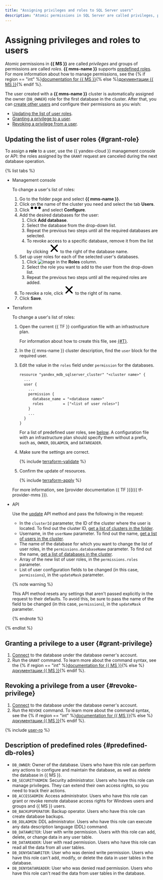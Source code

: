```yaml
---
title: "Assigning privileges and roles to SQL Server users"
description: "Atomic permissions in SQL Server are called privileges, permissions groups are called roles. Managed Service for SQL Server supports predefined roles. A user created with a Managed Service for SQL Server cluster is automatically assigned the owner role (DB_OWNER) of the first database in the cluster. Then you can create other users and customize their rights as you see fit."
---
```


# Assigning privileges and roles to users

Atomic permissions in **{{ MS }}** are called _privileges_ and groups of permissions are called _roles_. **{{ mms-name }}** supports [predefined roles](#predefined-db-roles). For more information about how to manage permissions, see the {% if region == "int" %}[documentation for {{ MS }}](https://docs.microsoft.com/en-us/sql/relational-databases/security/authentication-access/getting-started-with-database-engine-permissions?view=sql-server-2016){% else %}[документации {{ MS }}](https://docs.microsoft.com/ru-ru/sql/relational-databases/security/authentication-access/getting-started-with-database-engine-permissions?view=sql-server-2016){% endif %}.

The user created with a **{{ mms-name }}** cluster is automatically assigned the owner (`DB_OWNER`) role for the first database in the cluster. After that, you can [create other users](cluster-users.md#adduser) and configure their permissions as you wish:

- [Updating the list of user roles](#grant-role).
- [Granting a privilege to a user](#grant-privilege).
- [Revoking a privilege from a user](#revoke-privilege).

## Updating the list of user roles {#grant-role}

To assign a **role** to a user, use the {{ yandex-cloud }} management console or API: the roles assigned by the `GRANT` request are canceled during the next database operation.

{% list tabs %}

- Management console

  To change a user's list of roles:
  1. Go to the folder page and select **{{ mms-name }}**.
  1. Click on the name of the cluster you need and select the tab **Users**.
  1. Click ![image](../../_assets/horizontal-ellipsis.svg) and select **Configure**.
  1. Add the desired databases for the user:
     1. Click **Add database**.
     1. Select the database from the drop-down list.
     1. Repeat the previous two steps until all the required databases are selected.
     1. To revoke access to a specific database, remove it from the list by clicking ![image](../../_assets/cross.svg) to the right of the database name.
  1. Set up user roles for each of the selected user's databases.
     1. Click ![image](../../_assets/plus-sign.svg) in the **Roles** column.
     1. Select the role you want to add to the user from the drop-down list.
     1. Repeat the previous two steps until all the required roles are added.
  1. To revoke a role, click ![image](../../_assets/cross.svg) to the right of its name.
  1. Click **Save**.

- Terraform

    To change a user's list of roles:

    1. Open the current {{ TF }} configuration file with an infrastructure plan.

        For information about how to create this file, see [{#T}](./cluster-create.md).

    1. In the {{ mms-name }} cluster description, find the `user` block for the required user.

    1. Edit the value in the `roles` field under `permission` for the databases.

        ```hcl
        resource "yandex_mdb_sqlserver_cluster" "<cluster name>" {
          ...
          user {
            ...
            permission {
              database_name = "<database name>"
              roles         = ["<list of user roles>"]
            }
            ...
          }
        }
        ```

        For a list of predefined user roles, see [below](#predefined-db-roles). A configuration file with an infrastructure plan should specify them without a prefix, such as, `OWNER`, `DDLADMIN`, and `DATAREADER`.

    1. Make sure the settings are correct.

        {% include [terraform-validate](../../_includes/mdb/terraform/validate.md) %}

    1. Confirm the update of resources.

        {% include [terraform-apply](../../_includes/mdb/terraform/apply.md) %}

    For more information, see [provider documentation {{ TF }}]({{ tf-provider-mms }}).

- API

  Use the [update](../api-ref/User/update.md) API method and pass the following in the request:
  - In the `clusterId` parameter, the ID of the cluster where the user is located. To find out the cluster ID, [get a list of clusters in the folder](cluster-list.md#list-clusters).
  - Username, in the `userName` parameter. To find out the name, [get a list of users in the cluster](cluster-users.md#list-users).
  - The name of the database for which you want to change the list of user roles, in the `permissions.databaseName` parameter. To find out the name, [get a list of databases in the cluster](databases.md#list-db).
  - Array of the new list of user roles, in the `permissions.roles` parameter.
  - List of user configuration fields to be changed (in this case, `permissions`), in the `updateMask` parameter.

  {% note warning %}

  This API method resets any settings that aren't passed explicitly in the request to their defaults. To avoid this, be sure to pass the name of the field to be changed (in this case, `permissions`), in the `updateMask` parameter.

  {% endnote %}

{% endlist %}

## Granting a privilege to a user {#grant-privilege}

1. [Connect](connect.md) to the database under the database owner's account.
2. Run the `GRANT` command. To learn more about the command syntax, see the {% if region == "int" %}[documentation for {{ MS }}](https://docs.microsoft.com/en-us/sql/t-sql/statements/grant-transact-sql?view=sql-server-2016){% else %}[документации {{ MS }}](https://docs.microsoft.com/ru-ru/sql/t-sql/statements/revoke-transact-sql?view=sql-server-2016){% endif %}.

## Revoking a privilege from a user {#revoke-privilege}

1. [Connect](connect.md) to the database under the database owner's account.
2. Run the `REVOKE` command. To learn more about the command syntax, see the {% if region == "int" %}[documentation for {{ MS }}](https://docs.microsoft.com/en-us/sql/t-sql/statements/revoke-transact-sql?view=sql-server-2016){% else %}[документации {{ MS }}](https://docs.microsoft.com/ru-ru/sql/t-sql/statements/revoke-transact-sql?view=sql-server-2016){% endif %}.

{% include [user-ro](../../_includes/mdb/mms-user-examples.md) %}

## Description of predefined roles {#predefined-db-roles}

  - `DB_OWNER`: Owner of the database. Users who have this role can perform any actions to configure and maintain the database, as well as delete the database in {{ MS }}.
  - `DB_SECURITYADMIN`: Security administrator. Users who have this role can manage privileges. They can extend their own access rights, so you need to track their actions.
  - `DB_ACCESSADMIN`: Access administrator. Users who have this role can grant or revoke remote database access rights for Windows users and groups and {{ MS }} users.
  - `DB_BACKUPOPERATOR`: Backup operator. Users who have this role can create database backups.
  - `DB_DDLADMIN`: DDL administrator. Users who have this role can execute any data description language (DDL) command.
  - `DB_DATAWRITER`: User with write permission. Users with this role can add, delete, or change data in any user table.
  - `DB_DATAREADER`: User with read permission. Users who have this role can read all the data from all user tables.
  - `DB_DENYDATAWRITER`: User who was denied write permission. Users who have this role can't add, modify, or delete the data in user tables in the database.
  - `DB_DENYDATAREADER`: User who was denied read permission. Users who have this role can't read the data from user tables in the database.

